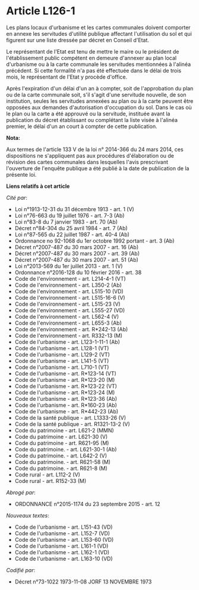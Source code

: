 # Article L126-1

Les plans locaux d'urbanisme et les cartes communales doivent comporter en annexe les servitudes d'utilité publique affectant
l'utilisation du sol et qui figurent sur une liste dressée par décret en Conseil d'Etat.

Le représentant de l'Etat est tenu de mettre le maire ou le président de l'établissement public compétent en demeure
d'annexer au plan local d'urbanisme ou à la carte communale les servitudes mentionnées à l'alinéa précédent. Si cette
formalité n'a pas été effectuée dans le délai de trois mois, le représentant de l'Etat y procède d'office.

Après l'expiration d'un délai d'un an à compter, soit de l'approbation du plan ou de la carte communale soit, s'il s'agit
d'une servitude nouvelle, de son institution, seules les servitudes annexées au plan ou à la carte peuvent être opposées aux
demandes d'autorisation d'occupation du sol. Dans le cas où le plan ou la carte a été approuvé ou la servitude, instituée
avant la publication du décret établissant ou complétant la liste visée à l'alinéa premier, le délai d'un an court à compter
de cette publication.

**Nota:**

Aux termes de l'article 133 V de la loi n° 2014-366 du 24 mars 2014, ces dispositions ne s'appliquent pas aux procédures
d'élaboration ou de révision des cartes communales dans lesquelles l'avis prescrivant l'ouverture de l'enquête publique a été
publié à la date de publication de la présente loi.

**Liens relatifs à cet article**

_Cité par_:

  - Loi n°1913-12-31 du 31 décembre 1913 - art. 1 (V)
  - Loi n°76-663 du 19 juillet 1976 - art. 7-3 (Ab)
  - Loi n°83-8 du 7 janvier 1983 - art. 70 (Ab)
  - Décret n°84-304 du 25 avril 1984 - art. 7 (Ab)
  - Loi n°87-565 du 22 juillet 1987 - art. 40-4 (Ab)
  - Ordonnance no 92-1068 du 1er octobre 1992 portant  - art. 3 (Ab)
  - Décret n°2007-487 du 30 mars 2007 - art. 16 (Ab)
  - Décret n°2007-487 du 30 mars 2007 - art. 39 (Ab)
  - Décret n°2007-487 du 30 mars 2007 - art. 51 (Ab)
  - Loi n°2013-569 du 1er juillet 2013 - art. 1 (V)
  - Ordonnance n°2016-128 du 10 février 2016 - art. 38
  - Code de l'environnement - art. L214-4-1 (VT)
  - Code de l'environnement - art. L350-2 (Ab)
  - Code de l'environnement - art. L515-10 (VD)
  - Code de l'environnement - art. L515-16-6 (V)
  - Code de l'environnement - art. L515-23 (V)
  - Code de l'environnement - art. L555-27 (VD)
  - Code de l'environnement - art. L562-4 (V)
  - Code de l'environnement - art. L655-3 (Ab)
  - Code de l'environnement - art. R*242-13 (Ab)
  - Code de l'environnement - art. R332-13 (M)
  - Code de l'urbanisme - art. L123-1-11-1 (Ab)
  - Code de l'urbanisme - art. L128-1 (VT)
  - Code de l'urbanisme - art. L129-2 (VT)
  - Code de l'urbanisme - art. L141-5 (VT)
  - Code de l'urbanisme - art. L710-1 (VT)
  - Code de l'urbanisme - art. R*123-14 (VT)
  - Code de l'urbanisme - art. R*123-20 (M)
  - Code de l'urbanisme - art. R*123-22 (VT)
  - Code de l'urbanisme - art. R*123-24 (M)
  - Code de l'urbanisme - art. R*123-36 (Ab)
  - Code de l'urbanisme - art. R*160-23 (Ab)
  - Code de l'urbanisme - art. R*442-23 (Ab)
  - Code de la santé publique - art. L1333-26 (V)
  - Code de la santé publique - art. R1321-13-2 (V)
  - Code du patrimoine - art. L621-2 (MMN)
  - Code du patrimoine - art. L621-30 (V)
  - Code du patrimoine - art. R621-95 (M)
  - Code du patrimoine. - art. L621-30-1 (Ab)
  - Code du patrimoine. - art. L642-2 (V)
  - Code du patrimoine. - art. R621-58 (M)
  - Code du patrimoine. - art. R621-8 (M)
  - Code rural - art. L112-2 (V)
  - Code rural - art. R152-33 (M)

_Abrogé par_:

  - ORDONNANCE n°2015-1174 du 23 septembre 2015 - art. 12

_Nouveaux textes_:

  - Code de l'urbanisme - art. L151-43 (VD)
  - Code de l'urbanisme - art. L152-7 (VD)
  - Code de l'urbanisme - art. L153-60 (VD)
  - Code de l'urbanisme - art. L161-1 (VD)
  - Code de l'urbanisme - art. L162-1 (VD)
  - Code de l'urbanisme - art. L163-10 (VD)

_Codifié par_:

  - Décret n°73-1022 1973-11-08 JORF 13 NOVEMBRE 1973
